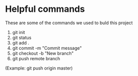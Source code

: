 # Helpful commands

These are some of the commands we used to buld this project

1. git init
2. git status
3. git add .
4. git commit -m "Commit message"
5. git checkout -b "New branch"
6. git push remote branch

(Example: git push origin master)